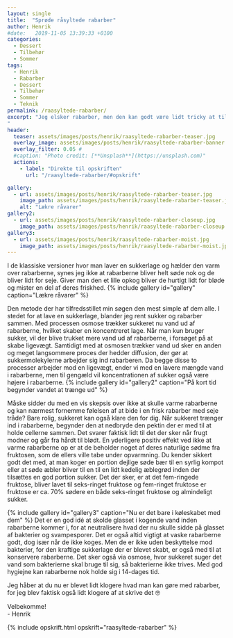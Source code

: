 ```yaml
---
layout: single
title:  "Sprøde råsyltede rabarber"
author: Henrik
#date:   2019-11-05 13:39:33 +0100
categories:  
  - Dessert
  - Tilbehør
  - Sommer 
tags: 
  - Henrik
  - Rabarber
  - Dessert
  - Tilbehør
  - Sommer
  - Teknik
permalink: /raasyltede-rabarber/
excerpt: "Jeg elsker rabarber, men den kan godt være lidt tricky at tilberede, hvis man vil finde den perfekte balance mellem sure grene og rabarbermos. Jeg har eksperimenteret længe med forskellige versioner af råsyltning og der er en vis fare for at den følgende beskrivelse bliver en anelse nørdet. Hvis du ikke er interesseret så stol du bare på mig og lav rabarberne efter opskriften. 
"
header:
  teaser: assets/images/posts/henrik/raasyltede-rabarber-teaser.jpg
  overlay_image: assets/images/posts/henrik/raasyltede-rabarber-banner.jpg
  overlay_filter: 0.05 # 
  #caption: "Photo credit: [**Unsplash**](https://unsplash.com)"
  actions:
    - label: "Direkte til opskriften"
      url: "/raasyltede-rabarber/#opskrift"

gallery:
  - url: assets/images/posts/henrik/raasyltede-rabarber-teaser.jpg
    image_path: assets/images/posts/henrik/raasyltede-rabarber-teaser.jpg
    alt: "Lækre råvarer"
gallery2: 
  - url: assets/images/posts/henrik/raasyltede-rabarber-closeup.jpg
    image_path: assets/images/posts/henrik/raasyltede-rabarber-closeup.jpg
gallery3:
  - url: assets/images/posts/henrik/raasyltede-rabarber-moist.jpg
    image_path: assets/images/posts/henrik/raasyltede-rabarber-moist.jpg
---
```


I de klassiske versioner hvor man laver en sukkerlage og hælder den varm over rabarberne, synes jeg ikke at rabarberne bliver helt søde nok og de bliver lidt for seje. Giver man den et lille opkog bliver de hurtigt lidt for bløde og mister en del af deres friskhed.
{% include gallery id="gallery"  caption="Lækre råvarer" %}

Den metode der har tilfredsstillet min søgen den mest simple af dem alle. I stedet for at lave en sukkerlage, blander jeg rent sukker og rabarber sammen. Med processen osmose trækker sukkeret nu vand ud af rabarberne, hvilket skaber en koncentreret lage. Når man kun bruger sukker, vil der blive trukket mere vand ud af rabarberne, i forsøget på at skabe ligevægt. Samtidigt med at osmosen trækker vand ud sker en anden og meget langsommere proces der hedder diffusion, der gør at sukkermolekylerne arbejder sig ind rabarberen. Da begge disse to processer arbejder mod en ligevægt, ender vi med en lavere mængde vand i rabarberne, men til gengæld vil koncentrationen af sukker også være højere i rabarberne.
{% include gallery id="gallery2"  caption="På kort tid begynder vandet at trænge ud" %}

Måske sidder du med en vis skepsis over ikke at skulle varme rabarberne og kan nærmest fornemme følelsen af at bide i en frisk rabarber med seje tråde? Bare rolig, sukkeret kan også klare den for dig. Når sukkeret trænger ind i rabarberne, begynder den at nedbryde den pektin der er med til at holde cellerne sammen. Det svarer faktisk lidt til det der sker når frugt modner og går fra hårdt til blødt. En yderligere positiv effekt ved ikke at varme rabarberne op er at de beholder noget af deres naturlige sødme fra fruktosen, som de ellers ville tabe under opvarmning. Du kender sikkert godt det med, at man koger en portion dejlige søde bær til en syrlig kompot eller at søde æbler bliver til en til en lidt kedelig æblegrød inden der tilsættes en god portion sukker. Det der sker, er at det fem-ringede fruktose, bliver lavet til seks-ringet fruktose og fem-ringet fruktose er fruktose er ca. 70% sødere en både seks-ringet fruktose og almindeligt sukker.

{% include gallery id="gallery3"  caption="Nu er det bare i køleskabet med dem" %}
Det er en god idé at skolde glasset i kogende vand inden rabarberne kommer i, for at neutralisere hvad der nu skulle sidde på glasset af bakterier og svampesporer. Det er også altid vigtigt at vaske rabarberne godt, dog især når de ikke koges. Men de er ikke uden beskyttelse mod bakterier, for den kraftige sukkerlage der er blevet skabt, er også med til at konservere rabarberne. Det sker også via osmose, hvor sukkeret suger det vand som bakterierne skal bruge til sig, så bakterierne ikke trives.
Med god hygiejne kan rabarberne nok holde sig i 14-dages tid.


Jeg håber at du nu er blevet lidt klogere hvad man kan gøre med rabarber, for jeg blev faktisk også lidt klogere af at skrive det :nerd_face:


Velbekomme!  
\- Henrik 

{% include opskrift.html opskrift="raasyltede-rabarber" %}